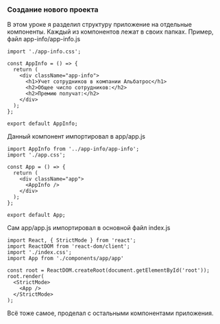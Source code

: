 ### Создание нового проекта
В этом уроке я разделил структуру приложение на отдельные компоненты. Каждый из компонентов лежат в своих папках.
Пример, файл app-info/app-info.js
```
import './app-info.css';

const AppInfo = () => {
  return (
    <div className="app-info">
      <h1>Учет сотрудников в компании Альбатрос</h1>
      <h2>Общее число сотрудников:</h2>
      <h2>Премию получат:</h2>
    </div>
  );
};

export default AppInfo;
```
Данный компонент импортировал в app/app.js
```
import AppInfo from '../app-info/app-info';
import './app.css';

const App = () => {
  return (
    <div className="app">
      <AppInfo />
    </div>
  );
};

export default App;
```

Сам app/app.js импортировал в основной файл index.js
```
import React, { StrictMode } from 'react';
import ReactDOM from 'react-dom/client';
import './index.css';
import App from './components/app/app'

const root = ReactDOM.createRoot(document.getElementById('root'));
root.render(
  <StrictMode>
    <App />
  </StrictMode>
);
```
Всё тоже самое, проделал с остальными компонентами приложения.